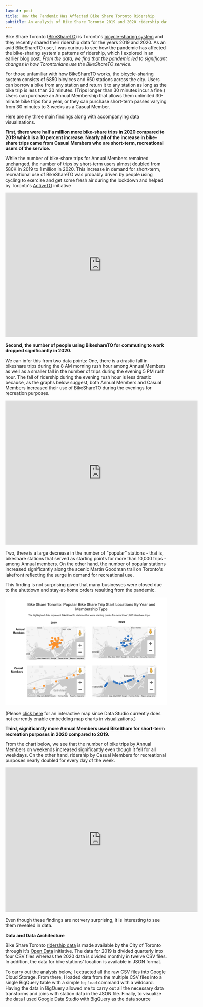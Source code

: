 ```yaml
---
layout: post
title: How the Pandemic Has Affected Bike Share Toronto Ridership
subtitle: An analysis of Bike Share Toronto 2019 and 2020 ridership data using BigQuery and Google Data Studio
---
```


Bike Share Toronto ([BikeShareTO](https://bikesharetoronto.com/)) is Toronto's [bicycle-sharing system](https://en.wikipedia.org/wiki/Bicycle-sharing_system) and they recently shared their ridership data for the years 2019 and 2020. As an avid BikeShareTO user, I was curious to see how the pandemic has affected the bike-sharing system's patterns of ridership, which I explored in an earlier [blog post](https://bilalmkhan.github.io/toronto-time-limit-bike-share-tableau/). *From the data, we find that the pandemic led to significant changes in how Torontonians use the BikeShareTO service*.

For those unfamiliar with how BikeShareTO works, the bicycle-sharing system consists of 6850 bicylces and 650 stations across the city. Users can borrow a bike from any station and return it to any station as long as the bike trip is less than 30 minutes. (Trips longer than 30 minutes incur a fine.) Users can purchase an Annual Membership that allows them unlimited 30-minute bike trips for a year, or they can purchase short-term passes varying from 30 minutes to 3 weeks as a Casual Member.


Here are my three main findings along with accompanying data visualizations.

**First, there were half a million more bike-share trips in 2020 compared to 2019 which is a 10 percent increase. Nearly all of the increase in bike-share trips came from Casual Members who are short-term, recreational users of the service.**

While the number of bike-share trips for Annual Members remained unchanged, the number of trips by short-term users almost doubled from 580K in 2019 to 1 million in 2020. This increase in demand for short-term, recreational use of BikeShareTO was probably driven by people using cycling to exercise and get some fresh air during the lockdown and helped by Toronto's [ActiveTO](https://www.toronto.ca/home/covid-19/covid-19-protect-yourself-others/covid-19-reduce-virus-spread/covid-19-activeto/) initiative

<iframe width="600" height="450" src="https://datastudio.google.com/embed/reporting/ddceadbc-02e2-49a9-9766-fbf96b84c615/page/XkoCC" frameborder="0" style="border:0" allowfullscreen></iframe>


**Second, the number of people using BikeshareTO for commuting to work dropped significantly in 2020.**

We can infer this from two data points: One, there is a drastic fall in bikeshare trips during the 8 AM morning rush hour among Annual Members as well as a smaller fall in the number of trips during the evening 5 PM rush hour. The fall of ridership during the evening rush hour is less drastic because, as the graphs below suggest, both Annual Members and Casual Members increased their use of BikeShareTO during the evenings for recreation purposes.

<iframe width="600" height="450" src="https://datastudio.google.com/embed/reporting/ddceadbc-02e2-49a9-9766-fbf96b84c615/page/fGtCC" frameborder="0" style="border:0" allowfullscreen></iframe>

Two, there is a large decrease in the number of "popular" stations - that is, bikeshare stations that served as starting points for more than 10,000 trips - among Annual members.  On the other hand, the number of popular stations increased significantly along the scenic Martin Goodman trail on Toronto's lakefront reflecting the surge in demand for recreational use.

This finding is not surprising given that many businesses were closed due to the shutdown and stay-at-home orders resulting from the pandemic.

![Map of Popullar Bikeshare Starting Stations](/images/Popular_BikeShare_Stations_2019_2020.png)

(Please [click here](https://datastudio.google.com/reporting/ddceadbc-02e2-49a9-9766-fbf96b84c615) for an interactive map since Data Studio currently does not currently enable embedding map charts in visualizations.)




**Third, significantly more Annual Members used BikeShare for short-term recreation purposes in 2020 compared to 2019.**

From the chart below, we see that the number of bike trips by Annual Members on weekends increased significantly even though it fell for all weekdays. On the other hand, ridership by Casual Members for recreational purposes nearly doubled for every day of the week.

<iframe width="600" height="450" src="https://datastudio.google.com/embed/reporting/ddceadbc-02e2-49a9-9766-fbf96b84c615/page/cHtCC" frameborder="0" style="border:0" allowfullscreen></iframe>

Even though these findings are not very surprising, it is interesting to see them revealed in data.


**Data and Data Architecture**

Bike Share Toronto [ridership data](https://ckan0.cf.opendata.inter.prod-toronto.ca/tr/dataset/bike-share-toronto-ridership-data) is made available by the City of Toronto through it's [Open Data](https://www.toronto.ca/city-government/data-research-maps/open-data/) initiative. The data for 2019 is divided quarterly into four CSV files whereas the 2020 data is divided monthly in twelve CSV files. In addition, the data for bike stations' location is available in JSON format. 

To carry out the analysis below, I extracted all the raw CSV files into Google Cloud Storage. From there, I loaded data from the multiple CSV files into a single BigQuery table with a simple `bq load` command with a wildcard. Having the data in BigQuery allowed me to carry out all the necessary data transforms and joins with station data in the JSON file. Finally, to visualize the data I used Google Data Studio with BigQuery as the data source 

